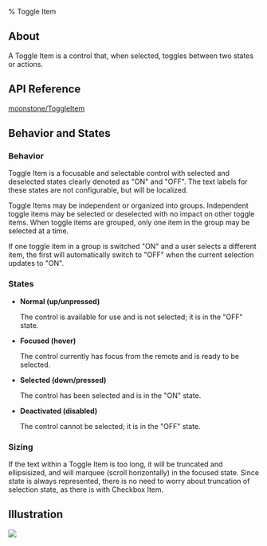 ﻿% Toggle Item

## About

A Toggle Item is a control that, when selected, toggles between two states or
actions.

## API Reference

[moonstone/ToggleItem]($api/#/kind/moonstone/ToggleItem)

## Behavior and States

### Behavior

Toggle Item is a focusable and selectable control with selected and deselected
states clearly denoted as "ON" and "OFF".  The text labels for these states are
not configurable, but will be localized.

Toggle Items may be independent or organized into groups.  Independent toggle
items may be selected or deselected with no impact on other toggle items.  When
toggle items are grouped, only one item in the group may be selected at a time.

If one toggle item in a group is switched "ON" and a user selects a different
item, the first will automatically switch to "OFF" when the current selection
updates to "ON".

### States

* **Normal (up/unpressed)**

    The control is available for use and is not selected; it is in the "OFF"
    state.

* **Focused (hover)**

    The control currently has focus from the remote and is ready to be selected.

* **Selected (down/pressed)**

    The control has been selected and is in the "ON" state.

* **Deactivated (disabled)**

    The control cannot be selected; it is in the "OFF" state.

### Sizing

If the text within a Toggle Item is too long, it will be truncated and
ellipsisized, and will marquee (scroll horizontally) in the focused state.
Since state is always represented, there is no need to worry about truncation of
selection state, as there is with Checkbox Item.

## Illustration

![](../../assets/dg-controls-toggle-item.png)
